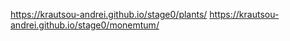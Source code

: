 https://krautsou-andrei.github.io/stage0/plants/
https://krautsou-andrei.github.io/stage0/monemtum/
